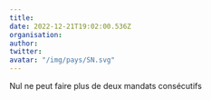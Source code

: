```yaml
---
title: 
date: 2022-12-21T19:02:00.536Z
organisation: 
author: 
twitter: 
avatar: "/img/pays/SN.svg"
---
```


Nul ne peut faire plus de deux mandats consécutifs 